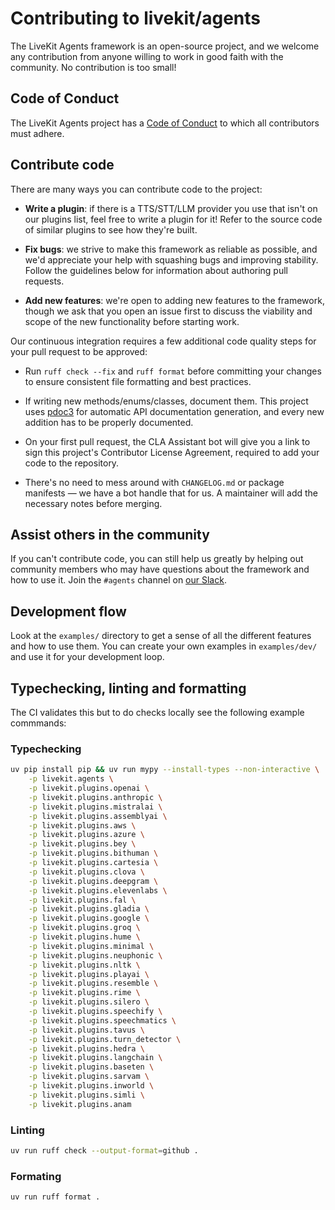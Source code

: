 # Contributing to livekit/agents

The LiveKit Agents framework is an open-source project, and we welcome any contribution from anyone
willing to work in good faith with the community. No contribution is too small!

## Code of Conduct

The LiveKit Agents project has a [Code of Conduct](/CODE_OF_CONDUCT.md) to which all contributors
must adhere.

## Contribute code

There are many ways you can contribute code to the project:

- **Write a plugin**: if there is a TTS/STT/LLM provider you use that isn't on our plugins list,
  feel free to write a plugin for it! Refer to the source code of similar plugins to see how they're
  built.

- **Fix bugs**: we strive to make this framework as reliable as possible, and we'd appreciate your
  help with squashing bugs and improving stability. Follow the guidelines below for information
  about authoring pull requests.

- **Add new features**: we're open to adding new features to the framework, though we ask that you
  open an issue first to discuss the viability and scope of the new functionality before starting
  work.

Our continuous integration requires a few additional code quality steps for your pull request to
be approved:

- Run `ruff check --fix` and `ruff format` before committing your changes to ensure consistent file
  formatting and best practices.

- If writing new methods/enums/classes, document them. This project uses
  [pdoc3](https://pdoc3.github.io/pdoc/) for automatic API documentation generation, and every new
  addition has to be properly documented.

- On your first pull request, the CLA Assistant bot will give you a link to sign this project's
  Contributor License Agreement, required to add your code to the repository.

- There's no need to mess around with `CHANGELOG.md` or package manifests — we have a bot handle
  that for us. A maintainer will add the necessary notes before merging.

## Assist others in the community

If you can't contribute code, you can still help us greatly by helping out community members who
may have questions about the framework and how to use it. Join the `#agents` channel on
[our Slack](https://livekit.io/join-slack).

## Development flow

Look at the `examples/` directory to get a sense of all the different features and how to use them. You can create your own examples in `examples/dev/` and use it for your development loop.

## Typechecking, linting and formatting

The CI validates this but to do checks locally see the following example commmands:

### Typechecking

```bash
uv pip install pip && uv run mypy --install-types --non-interactive \
    -p livekit.agents \
    -p livekit.plugins.openai \
    -p livekit.plugins.anthropic \
    -p livekit.plugins.mistralai \
    -p livekit.plugins.assemblyai \
    -p livekit.plugins.aws \
    -p livekit.plugins.azure \
    -p livekit.plugins.bey \
    -p livekit.plugins.bithuman \
    -p livekit.plugins.cartesia \
    -p livekit.plugins.clova \
    -p livekit.plugins.deepgram \
    -p livekit.plugins.elevenlabs \
    -p livekit.plugins.fal \
    -p livekit.plugins.gladia \
    -p livekit.plugins.google \
    -p livekit.plugins.groq \
    -p livekit.plugins.hume \
    -p livekit.plugins.minimal \
    -p livekit.plugins.neuphonic \
    -p livekit.plugins.nltk \
    -p livekit.plugins.playai \
    -p livekit.plugins.resemble \
    -p livekit.plugins.rime \
    -p livekit.plugins.silero \
    -p livekit.plugins.speechify \
    -p livekit.plugins.speechmatics \
    -p livekit.plugins.tavus \
    -p livekit.plugins.turn_detector \
    -p livekit.plugins.hedra \
    -p livekit.plugins.langchain \
    -p livekit.plugins.baseten \
    -p livekit.plugins.sarvam \
    -p livekit.plugins.inworld \
    -p livekit.plugins.simli \
    -p livekit.plugins.anam
```

### Linting

```bash
uv run ruff check --output-format=github .
```

### Formating

```bash
uv run ruff format .
```
